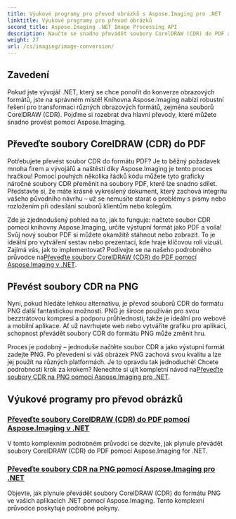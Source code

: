 ```yaml
---
title: Výukové programy pro převod obrázků s Aspose.Imaging pro .NET
linktitle: Výukové programy pro převod obrázků
second_title: Aspose.Imaging .NET Image Processing API
description: Naučte se snadno převádět soubory CorelDRAW (CDR) do PDF a PNG pomocí komplexních výukových programů Aspose.Imaging přizpůsobených vývojářům .NET.
weight: 27
url: /cs/imaging/image-conversion/
---
```

## Zavedení

Pokud jste vývojář .NET, který se chce ponořit do konverze obrazových formátů, jste na správném místě! Knihovna Aspose.Imaging nabízí robustní řešení pro transformaci různých obrazových formátů, zejména souborů CorelDRAW (CDR). Pojďme si rozebrat dva hlavní převody, které můžete snadno provést pomocí Aspose.Imaging.

## Převeďte soubory CorelDRAW (CDR) do PDF

Potřebujete převést soubor CDR do formátu PDF? Je to běžný požadavek mnoha firem a vývojářů a naštěstí díky Aspose.Imaging je tento proces hračkou! Pomocí pouhých několika řádků kódu můžete tyto graficky náročné soubory CDR přeměnit na soubory PDF, které lze snadno sdílet. Představte si, že máte krásně vykreslený dokument, který zachová integritu vašeho původního návrhu – už se nemusíte starat o problémy s písmy nebo rozložením při odesílání souborů klientům nebo kolegům. 

 Zde je zjednodušený pohled na to, jak to funguje: načtete soubor CDR pomocí knihovny Aspose.Imaging, určíte výstupní formát jako PDF a voila! Svůj nový soubor PDF si můžete okamžitě stáhnout nebo zobrazit. To je ideální pro vytváření sestav nebo prezentací, kde hraje klíčovou roli vizuál. Zajímá vás, jak to implementovat? Podívejte se na našeho podrobného průvodce na[Převeďte soubory CorelDRAW (CDR) do PDF pomocí Aspose.Imaging v .NET](./convert-cdr-files-to-pdf/).

## Převést soubory CDR na PNG

Nyní, pokud hledáte lehkou alternativu, je převod souborů CDR do formátu PNG další fantastickou možností. PNG je široce používán pro svou bezztrátovou kompresi a podporu průhlednosti, takže je ideální pro webové a mobilní aplikace. Ať už navrhujete web nebo vytváříte grafiku pro aplikaci, schopnost převádět soubory CDR do formátu PNG může změnit hru.

 Proces je podobný – jednoduše načtěte soubor CDR a jako výstupní formát zadejte PNG. Po převedení si váš obrázek PNG zachová svou kvalitu a lze jej použít na různých platformách. Je to opravdu tak jednoduché! Chcete podrobnosti krok za krokem? Nenechte si ujít kompletní návod na[Převeďte soubory CDR na PNG pomocí Aspose.Imaging pro .NET](./convert-cdr-files-to-png/).

## Výukové programy pro převod obrázků
### [Převeďte soubory CorelDRAW (CDR) do PDF pomocí Aspose.Imaging v .NET](./convert-cdr-files-to-pdf/)
V tomto komplexním podrobném průvodci se dozvíte, jak plynule převádět soubory CorelDRAW (CDR) do PDF pomocí Aspose.Imaging for .NET.
### [Převeďte soubory CDR na PNG pomocí Aspose.Imaging pro .NET](./convert-cdr-files-to-png/)
Objevte, jak plynule převádět soubory CorelDRAW (CDR) do formátu PNG ve vašich aplikacích .NET pomocí Aspose.Imaging. Tento komplexní průvodce poskytuje podrobné pokyny.